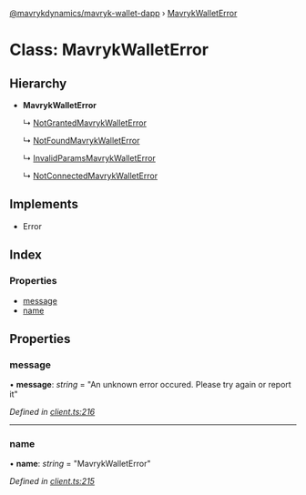 [@mavrykdynamics/mavryk-wallet-dapp](../README.md) › [MavrykWalletError](mavrykwalleterror.md)

# Class: MavrykWalletError

## Hierarchy

* **MavrykWalletError**

  ↳ [NotGrantedMavrykWalletError](notgrantedmavrykwalleterror.md)

  ↳ [NotFoundMavrykWalletError](notfoundmavrykwalleterror.md)

  ↳ [InvalidParamsMavrykWalletError](invalidparamsmavrykwalleterror.md)

  ↳ [NotConnectedMavrykWalletError](notconnectedmavrykwalleterror.md)

## Implements

* Error

## Index

### Properties

* [message](mavrykwalleterror.md#message)
* [name](mavrykwalleterror.md#name)

## Properties

###  message

• **message**: *string* = "An unknown error occured. Please try again or report it"

*Defined in [client.ts:216](https://github.com/mavryk-network/mavryk-wallet-dapp/blob/7884173/src/client.ts#L216)*

___

###  name

• **name**: *string* = "MavrykWalletError"

*Defined in [client.ts:215](https://github.com/mavryk-network/mavryk-wallet-dapp/blob/7884173/src/client.ts#L215)*
